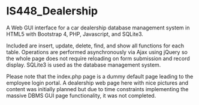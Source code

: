 # IS448_Dealership
A Web GUI interface for a car dealership database management system in HTML5 with Bootstrap 4, PHP, Javascript, and SQLite3.

Included are insert, update, delete, find, and show all functions for each table. Operations are performed
asynchronously via Ajax using jQuery so the whole page does not require reloading on form submission and record display.
SQLite3 is used as the database management system.

Please note that the index.php page is a dummy default page leading to the employee login portal. A dealership web page
here with nice pictures and content was initially planned but due to time constraints implementing the massive
DBMS GUI page functionality, it was not completed.
